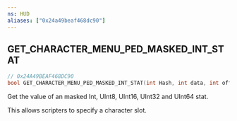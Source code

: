 ```yaml
---
ns: HUD
aliases: ["0x24a49beaf468dc90"]
---
```

## GET_CHARACTER_MENU_PED_MASKED_INT_STAT

```c
// 0x24A49BEAF468DC90
bool GET_CHARACTER_MENU_PED_MASKED_INT_STAT(int Hash, int data, int offSet, int numberOfBits, int characterSlot);
```

Get the value of an masked Int, UInt8, UInt16, UInt32 and UInt64 stat.

This allows scripters to specify a character slot.

